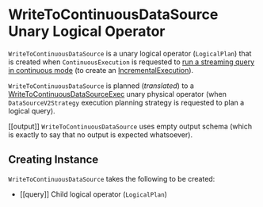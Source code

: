 # WriteToContinuousDataSource Unary Logical Operator

`WriteToContinuousDataSource` is a unary logical operator (`LogicalPlan`) that is created when `ContinuousExecution` is requested to [run a streaming query in continuous mode](ContinuousExecution.md#runContinuous) (to create an [IncrementalExecution](IncrementalExecution.md)).

`WriteToContinuousDataSource` is planned (_translated_) to a [WriteToContinuousDataSourceExec](spark-sql-streaming-WriteToContinuousDataSourceExec.md) unary physical operator (when `DataSourceV2Strategy` execution planning strategy is requested to plan a logical query).

[[output]]
`WriteToContinuousDataSource` uses empty output schema (which is exactly to say that no output is expected whatsoever).

## Creating Instance

`WriteToContinuousDataSource` takes the following to be created:

* [[query]] Child logical operator (`LogicalPlan`)
